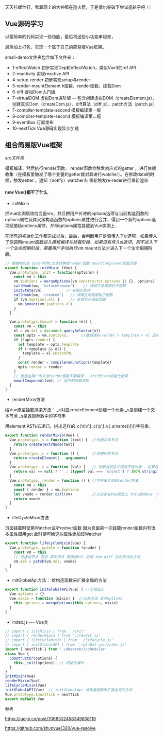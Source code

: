 

天天拧螺丝钉，看着网上的大神都在造火箭，于是偶尔突破下尝试造轮子吧！!

##  Vue源码学习


以最简单的代码实现一些功能，最后将这些小功能串起来，

最后加上打包，实现一个属于自己的简易版Vue框架。


small-demo文件夹包含如下文件夹：

- 1-effectWatch   初步实现Dep和effectWatch，类似Vue3的ref API
- 2-reactivity    实现reactive API
- 4-setup-render 初步实现setup与render
- 5-render-mountElement  h函数、render函数、挂载Dom
- 6-diff         虚拟Dom入门版
- 7-virtualDOM   虚拟Dom进阶版 -- 包含创建虚拟DOM（createElement.js）、创建真实Dom（createDom.js）、diff算法（diff.js）、patch方法（patch.js）
- 7-compiler-template-second   模板编译第一版
- 8-compiler-template-second   模板编译第二版
- 9-eventBus  订阅发布
-  10-nextTick  Vue源码实现异步加载






## 组合简易版Vue框架

*src文件夹*

模板编译，然后执行render函数， render函数会触发响应式的getter ，进行依赖收集（在模板里触发了哪个变量的getter就对其进行watcher）。在修改data的时候，触发setter ，通知（notify）watcher去 重新触发re-reder进行重新渲染



####   new Vue()都干了什么



- initMixin

 把Vue实例赋值给变量vm，并且把用户传递的options选项与当前构造函数的options属性及其父级构造函数的options属性进行合并，得到一个新的options选项赋值给$options属性，并将$options属性挂载到Vue实例上 .



 在所有的初始化工作都完成以后，最后，会判断用户是否传入了el选项，如果传入了则调用$mount函数进入模板编译与挂载阶段，如果没有传入el选项，则不进入下一个生命周期阶段，需要用户手动执行vm.$mount方法才进入下一个生命周期阶段。 

```js
// 数据响应式 outerHTML文本转换成render函数 mountComponent挂载页面
export function initMixin (Vue) {
  Vue.prototype._init = function(options) {
    const vm = this
    vm.$options = mergeOptions(vm.constructor.options || {}, options)     // 合并options
    callHook(vm, 'beforeCreate')    // 调用生命周期钩子函数
    initState(vm)           // 初始化状态
    callHook(vm, 'created')   // 调用生命周期钩子函数
    if (vm.$options.el) {     // 在根节点渲染页面
      vm.$mount(vm.$options.el)
    }
  }

  Vue.prototype.$mount = function (el) {
    const vm = this
    el = vm.$el = document.querySelector(el)
    const opts = vm.$options;      //遵循源码 render > template > el 渲染机制
    if (!opts.render) {
      let template = opts.template
      if (!template && el) {
        template = el.outerHTML
      }
      const render = compileToFunctions(template)
      opts.render = render
    }
    // 走到这用户传入是render函数不需编译 --initMixin初始化结束
    mountComponent(vm); // 组件的挂载流程
  }
}
```

- renderMixin方法

给Vue原型挂载渲染方法：
_c对应createElement创建一个元素
_v是创建一个文本节点
_s是返回参数中的字符串

用element ASTs去递归，拼出这样的_c(‘div’,[_c(‘p’,[_v(_s(name))])])字符串。

```js
export function renderMixin(Vue) {
  Vue.prototype._v = function (text) {  //创建文本节点
    return createTextVNode(text)
  }
  Vue.prototype._c = function () {      //创建标签节点
    return createElement(...arguments)
  }
  Vue.prototype._s = function (val) {   // 判断当前这个值是不是对象 ，如果是对象 直接转换成字符串 ，防止页面出现[object Object]
    return val == null ? '' : (typeof val === 'object') ? JSON.stringify(val) : val
  }
  Vue.prototype._render = function () { //字符串实现的render方法
    const vm = this
    const { render } = vm.$options
    let vnode = render.call(vm)         //方法存在Vue原型上 this指向Vue _v _c  _s
    return vnode
  }
}
```

- lifeCycleMixin方法

页面挂载时使用Watcher监听redner函数 
因为页面第一次挂载render函数内有很多属性调用get 此时便可给这些属性添加该Watcher

```js
export function lifeCycleMixin(Vue) {
  Vue.prototype._update = function (vnode) {
    const vm = this
    // 将虚拟节点 变成 真实节点 替换掉$el 后续 dom diff 也会执行此方法
    vm.$el = patch(vm.$el, vnode)
  }
}
```

- initGlobalApi方法： 给构造函数来扩展全局的方法

```js
export function initGlobalAPI(Vue) { //全局api
  Vue.options = {}
  Vue.mixin = function (mixin) {  //公共方法 合并options
    this.options = mergeOptions(this.options, mixin)
  }
}
```

-  index.js --- Vue类

```js
// import { initMixin } from './init'
// import { renderMixin } from './render.js'
// import { lifeCycleMixin } from './lifecycle.js'
// import { initGlobalAPI } from './global-api/index.js'
import { nextTick } from './observer/scheduler'
class Vue {
  constructor(options) {
    this._init(options); // 初始化操作
  }
}
initMixin(Vue)
renderMixin(Vue)
lifeCycleMixin(Vue)
initGlobalAPI(Vue)  // initGlobalApi 给构造函数来扩展全局的方法
Vue.prototype.$nextTick = nextTick
export default Vue
```



参考

https://juejin.cn/post/7068532458349658119

https://github.com/shunyue1320/vue-resolve
